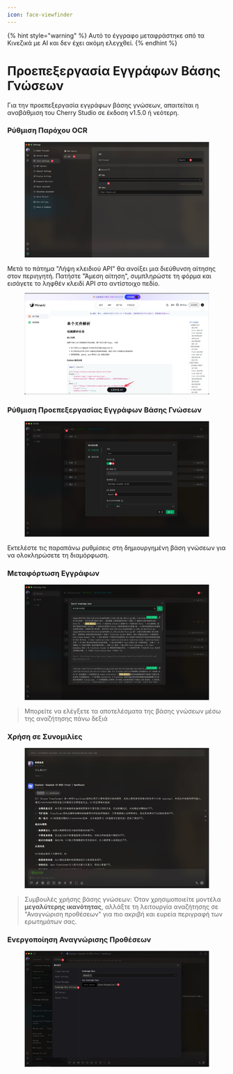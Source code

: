 ```yaml
---
icon: face-viewfinder
---
```


{% hint style="warning" %}
Αυτό το έγγραφο μεταφράστηκε από τα Κινεζικά με AI και δεν έχει ακόμη ελεγχθεί.
{% endhint %}

# Προεπεξεργασία Εγγράφων Βάσης Γνώσεων

Για την προεπεξεργασία εγγράφων βάσης γνώσεων, απαιτείται η αναβάθμιση του Cherry Studio σε έκδοση v1.5.0 ή νεότερη.

### Ρύθμιση Παρόχου OCR

<figure><img src="../.gitbook/assets/CleanShot 2025-06-03 at 11.50.10@2x (1).jpg" alt=""><figcaption></figcaption></figure>

Μετά το πάτημα "Λήψη κλειδιού API" θα ανοίξει μια διεύθυνση αίτησης στον περιηγητή. Πατήστε "Άμεση αίτηση", συμπληρώστε τη φόρμα και εισάγετε το ληφθέν κλειδί API στο αντίστοιχο πεδίο.

<figure><img src="../.gitbook/assets/CleanShot 2025-06-03 at 11.51.55@2x.jpg" alt=""><figcaption></figcaption></figure>

### Ρύθμιση Προεπεξεργασίας Εγγράφων Βάσης Γνώσεων

<figure><img src="../.gitbook/assets/CleanShot 2025-06-03 at 20.01.03@2x.jpg" alt=""><figcaption></figcaption></figure>

Εκτελέστε τις παραπάνω ρυθμίσεις στη δημιουργημένη βάση γνώσεων για να ολοκληρώσετε τη διαμόρφωση.

### Μεταφόρτωση Εγγράφων

<figure><img src="../.gitbook/assets/CleanShot 2025-06-03 at 12.01.59@2x.jpg" alt=""><figcaption></figcaption></figure>

> Μπορείτε να ελέγξετε τα αποτελέσματα της βάσης γνώσεων μέσω της αναζήτησης πάνω δεξιά

### Χρήση σε Συνομιλίες

<figure><img src="../.gitbook/assets/CleanShot 2025-06-03 at 14.11.00@2x.jpg" alt=""><figcaption></figcaption></figure>

> Συμβουλές χρήσης βάσης γνώσεων: Όταν χρησιμοποιείτε μοντέλα **μεγαλύτερης ικανότητας**, αλλάξτε τη λειτουργία αναζήτησης σε "Αναγνώριση προθέσεων" για πιο ακριβή και ευρεία περιγραφή των ερωτημάτων σας.

### Ενεργοποίηση Αναγνώρισης Προθέσεων

<figure><img src="../.gitbook/assets/CleanShot 2025-06-03 at 14.12.47@2x.jpg" alt=""><figcaption></figcaption></figure>